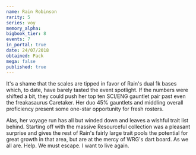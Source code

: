 ```yaml
---
name: Rain Robinson
rarity: 5
series: voy
memory_alpha:
bigbook_tier: 8
events: 7
in_portal: true
date: 24/07/2018
obtained: Pack
mega: false
published: true
---
```


It's a shame that the scales are tipped in favor of Rain's dual 1k bases which, to date, have barely tasted the event spotlight. If the numbers were shifted a bit, they could push her top ten SCI/ENG gauntlet pair past even the freakasaurus Caretaker. Her duo 45% gauntlets and middling overall proficiency present some one-star opportunity for fresh rosters.

Alas, her voyage run has all but winded down and leaves a wishful trait list behind. Starting off with the massive Resourceful collection was a pleasant surprise and gives the rest of Rain's fairly large trait pools the potential for great growth in that area, but are at the mercy of WRG's dart board. As we all are. Help. We must escape. I want to live again.
